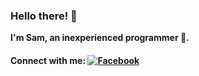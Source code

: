 ### Hello there! 🤡  
**I'm Sam, an inexperienced programmer 🐧.**
  
#### Connect with me: [![Facebook](https://upload.wikimedia.org/wikipedia/commons/5/51/Facebook_f_logo_%282019%29.svg)](https://www.facebook.com/your.username)

